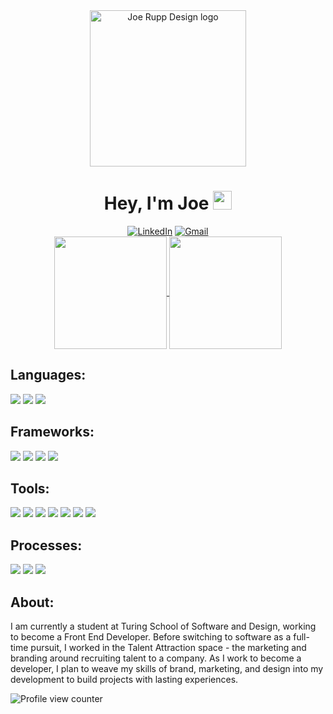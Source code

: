 <div align=center>
   <img height="250em" alt="Joe Rupp Design logo" src="https://user-images.githubusercontent.com/96392562/165592991-00ba8265-b985-48eb-a9c1-cf00ecefbcef.png">
<!--   <img alt="Joe Rupp Design logo over black topo map pattern" src="https://user-images.githubusercontent.com/96392562/165578421-5886ccef-806d-4448-a25d-b30a56cb9d72.png"> -->
</div>
  
<h1 align='center'>Hey, I'm Joe
 <img src="https://media.giphy.com/media/hvRJCLFzcasrR4ia7z/giphy.gif" width="30px"/>
</h1>

<div align="center">
 <a href="https://www.linkedin.com/in/joseph-rupp/"><img src="https://img.shields.io/badge/LinkedIn-0E76A8?style=for-the-badge&logo=linkedin&logoColor=white" alt="LinkedIn"></a>
<!--   <a href="https://jruppdesign.com/"><img src="" alt="Website"></a> -->
 <a href="mailto:joerpp8@gmail.com"><img src="https://img.shields.io/badge/Gmail-DB4437?style=for-the-badge&logo=gmail&logoColor=white" alt="Gmail"></a> 
</div>

<div align="center">
  <a href="https://github.com/anuraghazra/github-readme-stats">
    <img align="center" height="180em" src="https://github-readme-stats.vercel.app/api?username=JoeRupp&show_icons=true&theme=dark&hide_border=true" />
  </a>
  <a href="https://github.com/anuraghazra/github-readme-stats">
    <img align="center" height="180em" src="https://github-readme-stats.vercel.app/api/top-langs/?username=JoeRupp&layout=compact&theme=dark&hide_border=true" />
  </a>
</div>

## Languages:
<p>
  <img src="https://img.shields.io/badge/JavaScript-F7DF1E?style=for-the-badge&logo=javascript&logoColor=black"/>
  <img src="https://img.shields.io/badge/HTML5-E34F26?style=for-the-badge&logo=html5&logoColor=white" />
  <img src="https://img.shields.io/badge/CSS3-1572B6?style=for-the-badge&logo=css3&logoColor=white" />
</p>

## Frameworks:
<p>
  <img src="https://img.shields.io/badge/React-20232A?style=for-the-badge&logo=react&logoColor=61DAFB"/>
  <img src="https://img.shields.io/badge/Node.js-339933?style=for-the-badge&logo=nodedotjs&logoColor=white"/>
  <img src="https://img.shields.io/badge/Mocha-8C6849?style=for-the-badge&logo=Mocha&logoColor=white"/>
  <img src="https://img.shields.io/badge/chai-9F0702?style=for-the-badge&logo=chai&logoColor=white"/>
</p>

## Tools:
<p>
  <img src="https://img.shields.io/badge/github-24292E.svg?style=for-the-badge&logo=github&logoColor=white" />
  <img src="https://img.shields.io/badge/git-9cb38f.svg?style=for-the-badge&logo=git&logoColor=white"/>
  <img src="https://img.shields.io/badge/npm-F85100?style=for-the-badge&logo=npm&logoColor=white"/>
  <img src="https://img.shields.io/badge/VS_Code-0078D4?style=for-the-badge&logo=visual%20studio%20code&logoColor=white"/>
  <img src="https://img.shields.io/badge/Atom-78AE9F?style=for-the-badge&logo=Atom&logoColor=white"/>
  <img src="https://img.shields.io/badge/Slack-601E69.svg?&style=for-the-badge&logo=slack&logoColor=white"/>
  <img src="https://img.shields.io/badge/iOS-ECECEC?style=for-the-badge&logo=ios&logoColor=black"/>
</p>

## Processes:
<p>
  <img src="https://img.shields.io/badge/OOP%20-FEAE2B.svg?&style=for-the-badge&logo=OOP&logoColor=white" />
  <img src="https://img.shields.io/badge/TDD%20-EF820E.svg?&style=for-the-badge&logo=TDD&logoColor=white" />
  <img src="https://img.shields.io/badge/AGILE%20-2A82E2.svg?&style=for-the-badge&logo=AGILE&logoColor=white" />
</p>

## About:
I am currently a student at Turing School of Software and Design, working to become a Front End Developer. Before switching to software as a full-time pursuit, I worked in the Talent Attraction space - the marketing and branding around recruiting talent to a company. As I work to become a developer, I plan to weave my skills of brand, marketing, and design into my development to build projects with lasting experiences.


<div>
  <img src="https://komarev.com/ghpvc/?username=JoeRupp&style=flat-square&color=blue" alt="Profile view counter"/>
</div>
